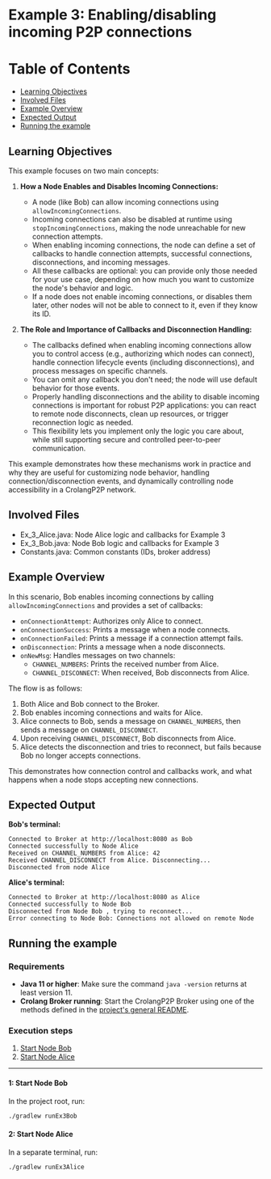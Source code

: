 # Example 3: Enabling/disabling incoming P2P connections
# Table of Contents

- [Learning Objectives](#learning-objectives)
- [Involved Files](#involved-files)
- [Example Overview](#example-overview)
- [Expected Output](#expected-output)
- [Running the example](#running-the-example)

## Learning Objectives
This example focuses on two main concepts:

1. **How a Node Enables and Disables Incoming Connections:**
   - A node (like Bob) can allow incoming connections using `allowIncomingConnections`.
   - Incoming connections can also be disabled at runtime using `stopIncomingConnections`, making the node unreachable for new connection attempts.
   - When enabling incoming connections, the node can define a set of callbacks to handle connection attempts, successful connections, disconnections, and incoming messages.
   - All these callbacks are optional: you can provide only those needed for your use case, depending on how much you want to customize the node's behavior and logic.
   - If a node does not enable incoming connections, or disables them later, other nodes will not be able to connect to it, even if they know its ID.

2. **The Role and Importance of Callbacks and Disconnection Handling:**
   - The callbacks defined when enabling incoming connections allow you to control access (e.g., authorizing which nodes can connect), handle connection lifecycle events (including disconnections), and process messages on specific channels.
   - You can omit any callback you don't need; the node will use default behavior for those events.
   - Properly handling disconnections and the ability to disable incoming connections is important for robust P2P applications: you can react to remote node disconnects, clean up resources, or trigger reconnection logic as needed.
   - This flexibility lets you implement only the logic you care about, while still supporting secure and controlled peer-to-peer communication.

This example demonstrates how these mechanisms work in practice and why they are useful for customizing node behavior, handling connection/disconnection events, and dynamically controlling node accessibility in a CrolangP2P network.

## Involved Files

- Ex_3_Alice.java: Node Alice logic and callbacks for Example 3
- Ex_3_Bob.java: Node Bob logic and callbacks for Example 3
- Constants.java: Common constants (IDs, broker address)

## Example Overview
In this scenario, Bob enables incoming connections by calling `allowIncomingConnections` and provides a set of callbacks:

- `onConnectionAttempt`: Authorizes only Alice to connect.
- `onConnectionSuccess`: Prints a message when a node connects.
- `onConnectionFailed`: Prints a message if a connection attempt fails.
- `onDisconnection`: Prints a message when a node disconnects.
- `onNewMsg`: Handles messages on two channels:
  - `CHANNEL_NUMBERS`: Prints the received number from Alice.
  - `CHANNEL_DISCONNECT`: When received, Bob disconnects from Alice.

The flow is as follows:
1. Both Alice and Bob connect to the Broker.
2. Bob enables incoming connections and waits for Alice.
3. Alice connects to Bob, sends a message on `CHANNEL_NUMBERS`, then sends a message on `CHANNEL_DISCONNECT`.
4. Upon receiving `CHANNEL_DISCONNECT`, Bob disconnects from Alice.
5. Alice detects the disconnection and tries to reconnect, but fails because Bob no longer accepts connections.

This demonstrates how connection control and callbacks work, and what happens when a node stops accepting new connections.

## Expected Output

**Bob's terminal:**
```
Connected to Broker at http://localhost:8080 as Bob
Connected successfully to Node Alice
Received on CHANNEL_NUMBERS from Alice: 42
Received CHANNEL_DISCONNECT from Alice. Disconnecting...
Disconnected from node Alice
```

**Alice's terminal:**
```
Connected to Broker at http://localhost:8080 as Alice
Connected successfully to Node Bob
Disconnected from Node Bob , trying to reconnect...
Error connecting to Node Bob: Connections not allowed on remote Node
```

## Running the example
### Requirements
- **Java 11 or higher**: Make sure the command `java -version` returns at least version 11.
- **Crolang Broker running**: Start the CrolangP2P Broker using one of the methods defined in the [project's general README](../../../../../README.md).

### Execution steps
1. [Start Node Bob](#1-start-node-bob)
2. [Start Node Alice](#2-start-node-alice)

---

#### 1: Start Node Bob

In the project root, run:

```sh
./gradlew runEx3Bob
```

#### 2: Start Node Alice

In a separate terminal, run:

```sh
./gradlew runEx3Alice
```
